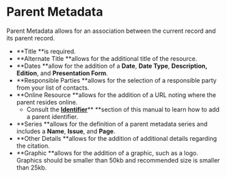 # Parent Metadata

Parent Metadata allows for an association between the current record and its parent record.

* **Title **is required.
* **Alternate Title **allows for the additional title of the resource.
* **Dates **allow for the addition of a **Date**, **Date Type**, **Description, Edition**, and **Presentation Form**.
* **Responsible Parties **allows for the selection of a responsible party from your list of contacts.
* **Online Resource **allows for the addition of a URL noting where the parent resides online.
  * Consult the [**Identifier**](/record/edit/metadata/parent-metadata/identifier.md)** **section of this manual to learn how to add a parent identifier.
* **Series **allows for the definition of a parent metadata series and includes a **Name**, **Issue**, and **Page**.
* **Other Details **allows for the addition of additional details regarding the citation.
* **Graphic **allows for the addition of a graphic, such as a logo. Graphics should be smaller than 50kb and recommended size is smaller than 25kb.



